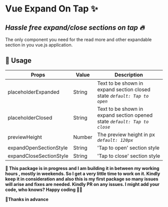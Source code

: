 # Vue Expand On Tap :sparkles:

## _Hassle free expand/close sections on tap :fire:_

The only component you need for the read more and other expandable section in you vue.js application.

## :memo: Usage

| Props                   | Value  | Description                                                               |
| ----------------------- | ------ | ------------------------------------------------------------------------- |
| placeholderExpanded     | String | Text to be shown in expand section closed state _`default: Tap to open`_  |
| placeholderClosed       | String | Text to be shown in expand section opened state _`default: Tap to close`_ |
| previewHeight           | Number | The preview height in px _`default: 120px`_                               |
| expandOpenSectionStyle  | String | 'Tap to open' section style                                               |
| expandCloseSectionStyle | String | 'Tap to close' section style                                              |

**:construction: This package is in progress and I am building it in between my working hours , mostly in weekends. So I get a very little time to work on it. Kindly keep it in consideration and also this is my first package so many issues will arise and fixes are needed. Kindly PR on any issues. I might add your code, who knows? Happy coding :technologist:**

**:bookmark:Thanks in advance**
